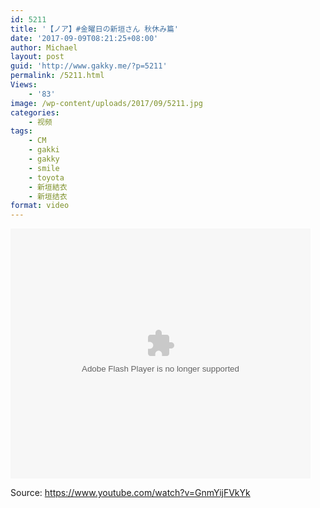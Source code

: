 ```yaml
---
id: 5211
title: '【ノア】#金曜日の新垣さん 秋休み篇'
date: '2017-09-09T08:21:25+08:00'
author: Michael
layout: post
guid: 'http://www.gakky.me/?p=5211'
permalink: /5211.html
Views:
    - '83'
image: /wp-content/uploads/2017/09/5211.jpg
categories:
    - 视频
tags:
    - CM
    - gakki
    - gakky
    - smile
    - toyota
    - 新垣結衣
    - 新垣结衣
format: video
---
```


<embed align="middle" height="400" src="http://player.youku.com/player.php/sid/XMzAxNDEwNTAxMg==/v.swf" type="application/x-shockwave-flash" width="480"></embed>

Source: <https://www.youtube.com/watch?v=GnmYijFVkYk>
